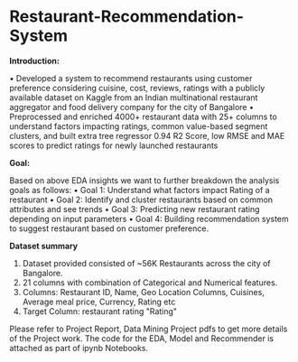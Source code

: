 # Restaurant-Recommendation-System


**Introduction:**

• Developed a system to recommend restaurants using customer preference considering cuisine, cost, reviews, ratings with a publicly available dataset on Kaggle from an Indian multinational restaurant aggregator and food delivery company for the city of Bangalore
• Preprocessed and enriched 4000+ restaurant data with 25+ columns to understand factors impacting ratings, common value-based segment clusters, and built extra tree regressor 0.94 R2 Score, low RMSE and MAE scores to predict ratings for newly launched restaurants

**Goal:**

Based on above EDA insights we want to further breakdown the analysis goals as follows:
• Goal 1: Understand what factors impact Rating of a restaurant
• Goal 2: Identify and cluster restaurants based on common attributes and see trends
• Goal 3: Predicting new restaurant rating depending on input parameters
• Goal 4: Building recommendation system to suggest restaurant based on customer preference.

**Dataset summary**
1) Dataset provided consisted of ~56K Restaurants across the city of Bangalore. 
2) 21 columns with combination of Categorical and Numerical features. 
3) Columns: Restaurant ID, Name, Geo Location Columns, Cuisines, Average meal price, Currency, Rating etc
4) Target Column: restaurant rating "Rating"

Please refer to Project Report, Data Mining Project pdfs to get more details of the Project work. The code for the EDA, Model and Recommender is attached as part of ipynb Notebooks.
